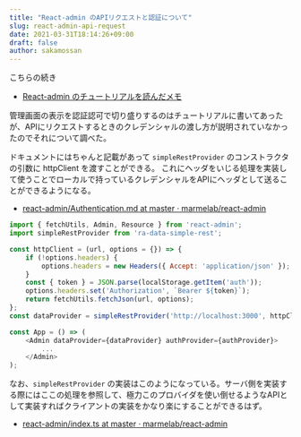 ```yaml
---
title: "React-admin のAPIリクエストと認証について"
slug: react-admin-api-request
date: 2021-03-31T18:14:26+09:00
draft: false
author: sakamossan
---
```


こちらの続き

- [React-admin のチュートリアルを読んだメモ](https://blog.n-t.jp/tech/react-admin-tutorial/)

管理画面の表示を認証認可で切り盛りするのはチュートリアルに書いてあったが、APIにリクエストするときのクレデンシャルの渡し方が説明されていなかったのでそれについて調べた。

ドキュメントにはちゃんと記載があって `simpleRestProvider` のコンストラクタの引数に httpClient を渡すことができる。
これにヘッダをいじる処理を実装して使うことでローカルで持っているクレデンシャルをAPIにヘッダとして送ることができるようになる。

- [react-admin/Authentication.md at master · marmelab/react-admin](https://github.com/marmelab/react-admin/blob/master/docs/Authentication.md#sending-credentials-to-the-api)

```js
import { fetchUtils, Admin, Resource } from 'react-admin';
import simpleRestProvider from 'ra-data-simple-rest';

const httpClient = (url, options = {}) => {
    if (!options.headers) {
        options.headers = new Headers({ Accept: 'application/json' });
    }
    const { token } = JSON.parse(localStorage.getItem('auth'));
    options.headers.set('Authorization', `Bearer ${token}`);
    return fetchUtils.fetchJson(url, options);
};
const dataProvider = simpleRestProvider('http://localhost:3000', httpClient);

const App = () => (
    <Admin dataProvider={dataProvider} authProvider={authProvider}>
        ...
    </Admin>
);
```

なお、`simpleRestProvider` の実装はこのようになっている。サーバ側を実装する際にはここの処理を参照して、極力このプロバイダを使い倒せるようなAPIとして実装すればクライアントの実装をかなり楽にすることができるはず。

- [react-admin/index.ts at master · marmelab/react-admin](https://github.com/marmelab/react-admin/blob/master/packages/ra-data-simple-rest/src/index.ts)
